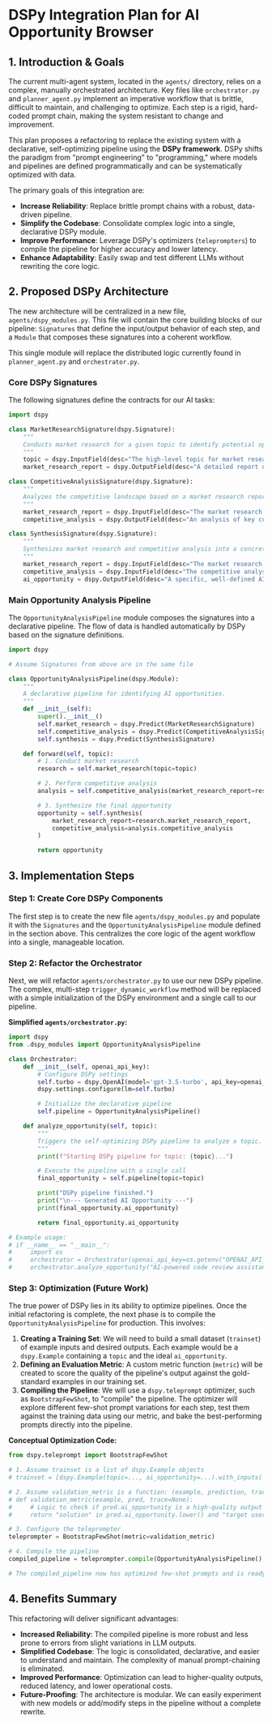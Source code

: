 # DSPy Integration Plan for AI Opportunity Browser

## 1. Introduction & Goals

The current multi-agent system, located in the `agents/` directory, relies on a complex, manually orchestrated architecture. Key files like `orchestrator.py` and `planner_agent.py` implement an imperative workflow that is brittle, difficult to maintain, and challenging to optimize. Each step is a rigid, hard-coded prompt chain, making the system resistant to change and improvement.

This plan proposes a refactoring to replace the existing system with a declarative, self-optimizing pipeline using the **DSPy framework**. DSPy shifts the paradigm from "prompt engineering" to "programming," where models and pipelines are defined programmatically and can be systematically optimized with data.

The primary goals of this integration are:
*   **Increase Reliability**: Replace brittle prompt chains with a robust, data-driven pipeline.
*   **Simplify the Codebase**: Consolidate complex logic into a single, declarative DSPy module.
*   **Improve Performance**: Leverage DSPy's optimizers (`teleprompters`) to compile the pipeline for higher accuracy and lower latency.
*   **Enhance Adaptability**: Easily swap and test different LLMs without rewriting the core logic.

## 2. Proposed DSPy Architecture

The new architecture will be centralized in a new file, `agents/dspy_modules.py`. This file will contain the core building blocks of our pipeline: `Signatures` that define the input/output behavior of each step, and a `Module` that composes these signatures into a coherent workflow.

This single module will replace the distributed logic currently found in `planner_agent.py` and `orchestrator.py`.

### Core DSPy Signatures

The following signatures define the contracts for our AI tasks:

```python
import dspy

class MarketResearchSignature(dspy.Signature):
    """
    Conducts market research for a given topic to identify potential opportunities.
    """
    topic = dspy.InputField(desc="The high-level topic for market research.")
    market_research_report = dspy.OutputField(desc="A detailed report on market trends, customer needs, and potential opportunities.")

class CompetitiveAnalysisSignature(dspy.Signature):
    """
    Analyzes the competitive landscape based on a market research report.
    """
    market_research_report = dspy.InputField(desc="The market research report to analyze.")
    competitive_analysis = dspy.OutputField(desc="An analysis of key competitors, their strengths, weaknesses, and market positioning.")

class SynthesisSignature(dspy.Signature):
    """
    Synthesizes market research and competitive analysis into a concrete, actionable AI opportunity.
    """
    market_research_report = dspy.InputField(desc="The market research report.")
    competitive_analysis = dspy.InputField(desc="The competitive analysis report.")
    ai_opportunity = dspy.OutputField(desc="A specific, well-defined AI opportunity, including a proposed solution and target user.")
```

### Main Opportunity Analysis Pipeline

The `OpportunityAnalysisPipeline` module composes the signatures into a declarative pipeline. The flow of data is handled automatically by DSPy based on the signature definitions.

```python
import dspy

# Assume Signatures from above are in the same file

class OpportunityAnalysisPipeline(dspy.Module):
    """
    A declarative pipeline for identifying AI opportunities.
    """
    def __init__(self):
        super().__init__()
        self.market_research = dspy.Predict(MarketResearchSignature)
        self.competitive_analysis = dspy.Predict(CompetitiveAnalysisSignature)
        self.synthesis = dspy.Predict(SynthesisSignature)

    def forward(self, topic):
        # 1. Conduct market research
        research = self.market_research(topic=topic)

        # 2. Perform competitive analysis
        analysis = self.competitive_analysis(market_research_report=research.market_research_report)

        # 3. Synthesize the final opportunity
        opportunity = self.synthesis(
            market_research_report=research.market_research_report,
            competitive_analysis=analysis.competitive_analysis
        )

        return opportunity
```

## 3. Implementation Steps

### Step 1: Create Core DSPy Components

The first step is to create the new file `agents/dspy_modules.py` and populate it with the `Signatures` and the `OpportunityAnalysisPipeline` module defined in the section above. This centralizes the core logic of the agent workflow into a single, manageable location.

### Step 2: Refactor the Orchestrator

Next, we will refactor `agents/orchestrator.py` to use our new DSPy pipeline. The complex, multi-step `trigger_dynamic_workflow` method will be replaced with a simple initialization of the DSPy environment and a single call to our pipeline.

**Simplified `agents/orchestrator.py`:**

```python
import dspy
from .dspy_modules import OpportunityAnalysisPipeline

class Orchestrator:
    def __init__(self, openai_api_key):
        # Configure DSPy settings
        self.turbo = dspy.OpenAI(model='gpt-3.5-turbo', api_key=openai_api_key)
        dspy.settings.configure(lm=self.turbo)

        # Initialize the declarative pipeline
        self.pipeline = OpportunityAnalysisPipeline()

    def analyze_opportunity(self, topic):
        """
        Triggers the self-optimizing DSPy pipeline to analyze a topic.
        """
        print(f"Starting DSPy pipeline for topic: {topic}...")

        # Execute the pipeline with a single call
        final_opportunity = self.pipeline(topic=topic)

        print("DSPy pipeline finished.")
        print("\n--- Generated AI Opportunity ---")
        print(final_opportunity.ai_opportunity)

        return final_opportunity.ai_opportunity

# Example usage:
# if __name__ == "__main__":
#     import os
#     orchestrator = Orchestrator(openai_api_key=os.getenv("OPENAI_API_KEY"))
#     orchestrator.analyze_opportunity("AI-powered code review assistants")
```

### Step 3: Optimization (Future Work)

The true power of DSPy lies in its ability to optimize pipelines. Once the initial refactoring is complete, the next phase is to compile the `OpportunityAnalysisPipeline` for production. This involves:

1.  **Creating a Training Set**: We will need to build a small dataset (`trainset`) of example inputs and desired outputs. Each example would be a `dspy.Example` containing a `topic` and the ideal `ai_opportunity`.
2.  **Defining an Evaluation Metric**: A custom metric function (`metric`) will be created to score the quality of the pipeline's output against the gold-standard examples in our training set.
3.  **Compiling the Pipeline**: We will use a `dspy.teleprompt` optimizer, such as `BootstrapFewShot`, to "compile" the pipeline. The optimizer will explore different few-shot prompt variations for each step, test them against the training data using our metric, and bake the best-performing prompts directly into the pipeline.

**Conceptual Optimization Code:**

```python
from dspy.teleprompt import BootstrapFewShot

# 1. Assume trainset is a list of dspy.Example objects
# trainset = [dspy.Example(topic=..., ai_opportunity=...).with_inputs('topic')]

# 2. Assume validation_metric is a function: (example, prediction, trace) -> bool
# def validation_metric(example, pred, trace=None):
#     # Logic to check if pred.ai_opportunity is a high-quality output
#     return "solution" in pred.ai_opportunity.lower() and "target user" in pred.ai_opportunity.lower()

# 3. Configure the teleprompter
teleprompter = BootstrapFewShot(metric=validation_metric)

# 4. Compile the pipeline
compiled_pipeline = teleprompter.compile(OpportunityAnalysisPipeline(), trainset=trainset)

# The compiled_pipeline now has optimized few-shot prompts and is ready for production
```

## 4. Benefits Summary

This refactoring will deliver significant advantages:

*   **Increased Reliability**: The compiled pipeline is more robust and less prone to errors from slight variations in LLM outputs.
*   **Simplified Codebase**: The logic is consolidated, declarative, and easier to understand and maintain. The complexity of manual prompt-chaining is eliminated.
*   **Improved Performance**: Optimization can lead to higher-quality outputs, reduced latency, and lower operational costs.
*   **Future-Proofing**: The architecture is modular. We can easily experiment with new models or add/modify steps in the pipeline without a complete rewrite.